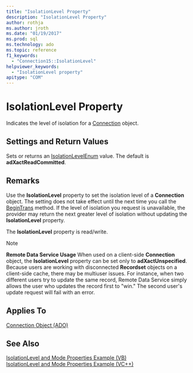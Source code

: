 ```yaml
---
title: "IsolationLevel Property"
description: "IsolationLevel Property"
author: rothja
ms.author: jroth
ms.date: "01/19/2017"
ms.prod: sql
ms.technology: ado
ms.topic: reference
f1_keywords:
  - "Connection15::IsolationLevel"
helpviewer_keywords:
  - "IsolationLevel property"
apitype: "COM"
---
```

# IsolationLevel Property
Indicates the level of isolation for a [Connection](./connection-object-ado.md) object.  
  
## Settings and Return Values  
 Sets or returns an [IsolationLevelEnum](./isolationlevelenum.md) value. The default is **adXactReadCommitted**.  
  
## Remarks  
 Use the **IsolationLevel** property to set the isolation level of a **Connection** object. The setting does not take effect until the next time you call the [BeginTrans](./begintrans-committrans-and-rollbacktrans-methods-ado.md) method. If the level of isolation you request is unavailable, the provider may return the next greater level of isolation without updating the **IsolationLevel** property.  
  
 The **IsolationLevel** property is read/write.  
  
> [!NOTE]
>  **Remote Data Service Usage** When used on a client-side **Connection** object, the **IsolationLevel** property can be set only to **adXactUnspecified**. Because users are working with disconnected **Recordset** objects on a client-side cache, there may be multiuser issues. For instance, when two different users try to update the same record, Remote Data Service simply allows the user who updates the record first to "win." The second user's update request will fail with an error.  
  
## Applies To  
 [Connection Object (ADO)](./connection-object-ado.md)  
  
## See Also  
 [IsolationLevel and Mode Properties Example (VB)](./isolationlevel-and-mode-properties-example-vb.md)   
 [IsolationLevel and Mode Properties Example (VC++)](./isolationlevel-and-mode-properties-example-vc.md)